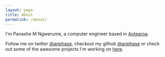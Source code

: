 ```yaml
---
layout: page
title: About
permalink: /about/
---
```


I'm Panashe M Ngwerume, a computer engineer based in [Aotearoa](https://en.wikipedia.org/wiki/Aotearoa).

Follow me on twitter [@anphase](https://twitter.com/anphase/), checkout my github [@anphase](https://github.com/anphase/) or check out some of the awesome projects I'm working on [here](../projects).
